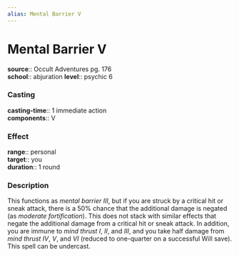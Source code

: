 ```yaml
---
alias: Mental Barrier V
---
```


# Mental Barrier V 

**source**:: Occult Adventures pg. 176  
**school**:: abjuration
**level**:: psychic 6

### Casting 

**casting-time**:: 1 immediate action  
**components**:: V

### Effect 

**range**:: personal  
**target**:: you  
**duration**:: 1 round

### Description 

This functions as *mental barrier III*, but if you are struck by a critical hit or sneak attack, there is a 50% chance that the additional damage is negated (as *moderate fortification*). This does not stack with similar effects that negate the additional damage from a critical hit or sneak attack. In addition, you are immune to *mind thrust I*, *II*, and *III*, and you take half damage from *mind thrust IV*, *V*, and *VI* (reduced to one-quarter on a successful Will save). This spell can be undercast.

